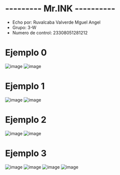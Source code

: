 # --------- Mr.INK ----------
- Echo por: Ruvalcaba Valverde Mguel Angel
- Grupo: 3-W
- Numero de control: 23308051281212

# Ejemplo 0
![image](https://github.com/user-attachments/assets/69b74286-2791-4915-bb2c-abd096c0688d)
![image](https://github.com/user-attachments/assets/3805a223-15e0-4313-b163-101d5517ee83)
# Ejemplo 1
![image](https://github.com/user-attachments/assets/e75fda5e-f7f2-4299-8864-4668c509191d)
![image](https://github.com/user-attachments/assets/c3218a40-43e0-4996-aa1f-bc02c324b32d)
# Ejemplo 2
![image](https://github.com/user-attachments/assets/146ebcc2-6a6c-4443-b227-53590794946f)
![image](https://github.com/user-attachments/assets/6f38f212-c30b-4325-9974-c0d821d19e50)
# Ejemplo 3
![image](https://github.com/user-attachments/assets/04e771e9-b76d-4638-9b68-022c6ea28836)
![image](https://github.com/user-attachments/assets/59a0adeb-e315-4b18-bdfd-48ad97213b85)
![image](https://github.com/user-attachments/assets/6e30b29c-abec-4bcc-b5bf-0f8311d5f3aa)
![image](https://github.com/user-attachments/assets/d0a689f0-cfa1-4295-b13c-d22e66787749)
